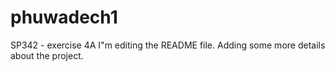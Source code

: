 # phuwadech1
SP342 - exercise 4A
I"m editing the README file. Adding some more details about the project.